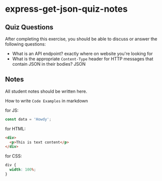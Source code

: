 # express-get-json-quiz-notes

## Quiz Questions

After completing this exercise, you should be able to discuss or answer the following questions:

- What is an API endpoint?
  exactly where on website you're looking for
- What is the appropriate `Content-Type` header for HTTP messages that contain JSON in their bodies?
  JSON

## Notes

All student notes should be written here.

How to write `Code Examples` in markdown

for JS:

```javascript
const data = 'Howdy';
```

for HTML:

```html
<div>
  <p>This is text content</p>
</div>
```

for CSS:

```css
div {
  width: 100%;
}
```
